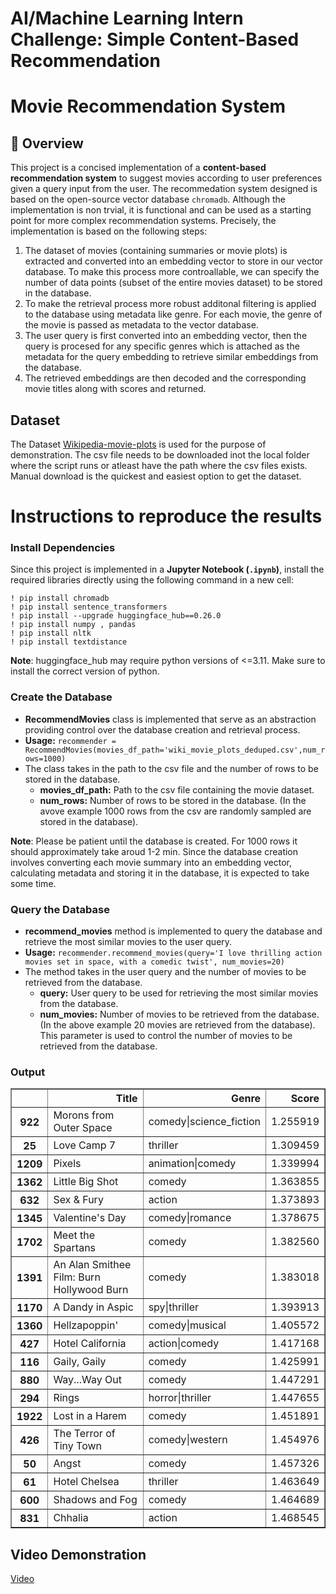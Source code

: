 # AI/Machine Learning Intern Challenge: Simple Content-Based Recommendation


# Movie Recommendation System  

## 📌 Overview  

This project is a concised implementation of a **content-based recommendation system** to suggest movies according to user preferences given a query input from the user. The recommedation system designed is based on the open-source vector database `chromadb`. Although the implementation is non trvial, it is functional and can be used as a starting point for more complex recommendation systems. Precisely, the implementation is based on the following steps:
1) The dataset of movies (containing summaries or movie plots) is extracted and converted into an embedding vector to store in our vector database. To make this process more controallable, we can specify the number of data points (subset of the entire movies dataset) to be stored in the database.
2) To make the retrieval process more robust additonal filtering is applied to the database using metadata like genre. For each movie, the genre of the movie is passed as metadata to the vector database.
3) The user query is first converted into an embedding vector, then the query is procesed for any specific genres which is attached as the metadata for the query embedding to retrieve similar embeddings from the database.
4) The retrieved embeddings are then decoded and the corresponding movie titles along with scores and returned.

## Dataset  
The Dataset [Wikipedia-movie-plots]('https://www.kaggle.com/datasets/jrobischon/wikipedia-movie-plots') is used for the purpose of demonstration. 
The csv file needs to be downloaded inot the local folder where the script runs or atleast have the path where the csv files exists. Manual download is the quickest and easiest option to get the dataset.


# Instructions to reproduce the results

### **Install Dependencies**  
Since this project is implemented in a **Jupyter Notebook (`.ipynb`)**, install the required libraries directly using the following command in a new cell:  
```
! pip install chromadb
! pip install sentence_transformers 
! pip install --upgrade huggingface_hub==0.26.0
! pip install numpy , pandas
! pip install nltk
! pip install textdistance
```
**Note**: huggingface_hub may require python versions of <=3.11. Make sure to install the correct version of python.

### **Create the Database**  
- **RecommendMovies** class is implemented that serve as an abstraction providing control over the database creation and retrieval process.
- **Usage:** ```recommender = RecommendMovies(movies_df_path='wiki_movie_plots_deduped.csv',num_rows=1000)```
- The class takes in the path to the csv file and the number of rows to be stored in the database.
    - **movies_df_path:** Path to the csv file containing the movie dataset.
    - **num_rows:** Number of rows to be stored in the database. (In the avove example 1000 rows from the csv are randomly sampled are stored in the database).

**Note**: Please be patient until the database is created. For 1000 rows it should approximately take aroud 1-2 min. Since the database creation involves converting each movie summary into an embedding vector, calculating metadata and storing it in the database, it is expected to take some time.

### **Query the Database**
- **recommend_movies** method is implemented to query the database and retrieve the most similar movies to the user query. 
- **Usage:** ```recommender.recommend_movies(query='I love thrilling action movies set in space, with a comedic twist', num_movies=20)```
- The method takes in the user query and the number of movies to be retrieved from the database.
    - **query:** User query to be used for retrieving the most similar movies from the database.
    - **num_movies:** Number of movies to be retrieved from the database. (In the above example 20 movies are retrieved from the database). This parameter is used to control the number of movies to be retrieved from the database.

### **Output**
<div>
<style scoped>
    .dataframe tbody tr th:only-of-type {
        vertical-align: middle;
    }

    .dataframe tbody tr th {
        vertical-align: top;
    }

    .dataframe thead th {
        text-align: right;
    }
</style>
<table border="1" class="dataframe">
  <thead>
    <tr style="text-align: right;">
      <th></th>
      <th>Title</th>
      <th>Genre</th>
      <th>Score</th>
    </tr>
  </thead>
  <tbody>
    <tr>
      <th>922</th>
      <td>Morons from Outer Space</td>
      <td>comedy|science_fiction</td>
      <td>1.255919</td>
    </tr>
    <tr>
      <th>25</th>
      <td>Love Camp 7</td>
      <td>thriller</td>
      <td>1.309459</td>
    </tr>
    <tr>
      <th>1209</th>
      <td>Pixels</td>
      <td>animation|comedy</td>
      <td>1.339994</td>
    </tr>
    <tr>
      <th>1362</th>
      <td>Little Big Shot</td>
      <td>comedy</td>
      <td>1.363855</td>
    </tr>
    <tr>
      <th>632</th>
      <td>Sex &amp; Fury</td>
      <td>action</td>
      <td>1.373893</td>
    </tr>
    <tr>
      <th>1345</th>
      <td>Valentine's Day</td>
      <td>comedy|romance</td>
      <td>1.378675</td>
    </tr>
    <tr>
      <th>1702</th>
      <td>Meet the Spartans</td>
      <td>comedy</td>
      <td>1.382560</td>
    </tr>
    <tr>
      <th>1391</th>
      <td>An Alan Smithee Film: Burn Hollywood Burn</td>
      <td>comedy</td>
      <td>1.383018</td>
    </tr>
    <tr>
      <th>1170</th>
      <td>A Dandy in Aspic</td>
      <td>spy|thriller</td>
      <td>1.393913</td>
    </tr>
    <tr>
      <th>1360</th>
      <td>Hellzapoppin'</td>
      <td>comedy|musical</td>
      <td>1.405572</td>
    </tr>
    <tr>
      <th>427</th>
      <td>Hotel California</td>
      <td>action|comedy</td>
      <td>1.417168</td>
    </tr>
    <tr>
      <th>116</th>
      <td>Gaily, Gaily</td>
      <td>comedy</td>
      <td>1.425991</td>
    </tr>
    <tr>
      <th>880</th>
      <td>Way...Way Out</td>
      <td>comedy</td>
      <td>1.447291</td>
    </tr>
    <tr>
      <th>294</th>
      <td>Rings</td>
      <td>horror|thriller</td>
      <td>1.447655</td>
    </tr>
    <tr>
      <th>1922</th>
      <td>Lost in a Harem</td>
      <td>comedy</td>
      <td>1.451891</td>
    </tr>
    <tr>
      <th>426</th>
      <td>The Terror of Tiny Town</td>
      <td>comedy|western</td>
      <td>1.454976</td>
    </tr>
    <tr>
      <th>50</th>
      <td>Angst</td>
      <td>comedy</td>
      <td>1.457326</td>
    </tr>
    <tr>
      <th>61</th>
      <td>Hotel Chelsea</td>
      <td>thriller</td>
      <td>1.463649</td>
    </tr>
    <tr>
      <th>600</th>
      <td>Shadows and Fog</td>
      <td>comedy</td>
      <td>1.464689</td>
    </tr>
    <tr>
      <th>831</th>
      <td>Chhalia</td>
      <td>action</td>
      <td>1.468545</td>
    </tr>
  </tbody>
</table>
</div>

## **Video Demonstration**
[Video](https://drive.google.com/file/d/1C7fRpwvTrHanYUf4Iys9IE1q_L5F70uH/view?usp=sharing )


